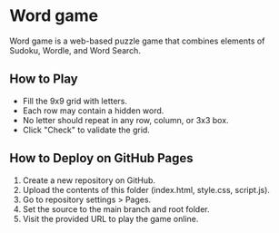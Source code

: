 # Word game

Word game is a web-based puzzle game that combines elements of Sudoku, Wordle, and Word Search.

## How to Play

- Fill the 9x9 grid with letters.
- Each row may contain a hidden word.
- No letter should repeat in any row, column, or 3x3 box.
- Click "Check" to validate the grid.

## How to Deploy on GitHub Pages

1. Create a new repository on GitHub.
2. Upload the contents of this folder (index.html, style.css, script.js).
3. Go to repository settings > Pages.
4. Set the source to the main branch and root folder.
5. Visit the provided URL to play the game online.
